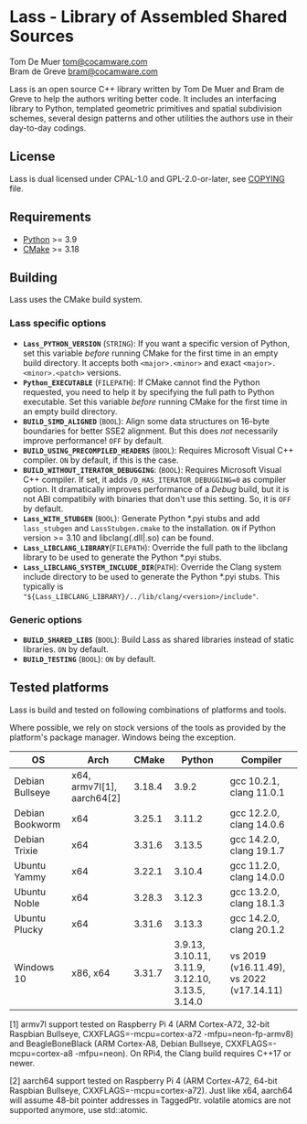 Lass - Library of Assembled Shared Sources
==========================================

Tom De Muer <tom@cocamware.com>  
Bram de Greve <bram@cocamware.com>

Lass is an open source C++ library written by Tom De Muer and Bram de Greve to
help the authors writing better code. It includes an interfacing library to 
Python, templated geometric primitives and spatial subdivision schemes, several
design patterns and other utilities the authors use in their day-to-day 
codings.


License
-------

Lass is dual licensed under CPAL-1.0 and GPL-2.0-or-later, see 
[COPYING](./COPYING) file.


Requirements
------------

-   [Python](https://www.python.org/) >= 3.9
-   [CMake](https://cmake.org/) >= 3.18


Building
--------

Lass uses the CMake build system.

### Lass specific options

-   **`Lass_PYTHON_VERSION`** (`STRING`): If you want a specific version of
    Python, set this variable *before* running CMake for the first time
    in an empty build directory. It accepts both `<major>.<minor>` and exact
    `<major>.<minor>.<patch>` versions.
-   **`Python_EXECUTABLE`** (`FILEPATH`): If CMake cannot find the Python
    requested, you need to help it by specifying the full path to Python
    executable. Set this variable *before* running CMake for the first time
    in an empty build directory.
-   **`BUILD_SIMD_ALIGNED`** (`BOOL`): Align some data structures on 16-byte
    boundaries for better SSE2 alignment. But this does *not* necessarily
    improve performance! `OFF` by default.
-   **`BUILD_USING_PRECOMPILED_HEADERS`** (`BOOL`): Requires Microsoft Visual
    C++ compiler. `ON` by default, if this is the case.
-   **`BUILD_WITHOUT_ITERATOR_DEBUGGING`**: (`BOOL`): Requires Microsoft Visual
    C++ compiler. If set, it adds `/D_HAS_ITERATOR_DEBUGGING=0` as compiler
    option. It dramatically improves performance of a *Debug* build, but it
    is not ABI compatibily with binaries that don't use this setting. So, it is
    `OFF` by default.
-   **`Lass_WITH_STUBGEN`** (`BOOL`): Generate Python *.pyi stubs and add
    `lass_stubgen` and `LassStubgen.cmake` to the installation.
    `ON` if Python version >= 3.10 and libclang(.dll|.so) can be found.
-   **`Lass_LIBCLANG_LIBRARY`**(`FILEPATH`): Override the full path to the
    libclang library to be used to generate the Python *.pyi stubs.
-   **`Lass_LIBCLANG_SYSTEM_INCLUDE_DIR`**(`PATH`): Override the Clang system
    include directory to be used to generate the Python *.pyi stubs. This typically
    is `"${Lass_LIBCLANG_LIBRARY}/../lib/clang/<version>/include"`.

### Generic options

-   **`BUILD_SHARED_LIBS`** (`BOOL`): Build Lass as shared libraries instead
    of static libraries. `ON` by default.
-   **`BUILD_TESTING`** (`BOOL`): `ON` by default.


Tested platforms
----------------

Lass is build and tested on following combinations of platforms and tools.

Where possible, we rely on stock versions of the tools as provided by the
platform's package manager. Windows being the exception.
 
| OS               | Arch                       | CMake  | Python                                           | Compiler                               |
|------------------|----------------------------|--------|--------------------------------------------------|----------------------------------------|
| Debian Bullseye  | x64, armv7l[1], aarch64[2] | 3.18.4 | 3.9.2                                            | gcc 10.2.1, clang 11.0.1               |
| Debian Bookworm  | x64                        | 3.25.1 | 3.11.2                                           | gcc 12.2.0, clang 14.0.6               |
| Debian Trixie    | x64                        | 3.31.6 | 3.13.5                                           | gcc 14.2.0, clang 19.1.7               |
| Ubuntu Yammy     | x64                        | 3.22.1 | 3.10.4                                           | gcc 11.2.0, clang 14.0.0               |
| Ubuntu Noble     | x64                        | 3.28.3 | 3.12.3                                           | gcc 13.2.0, clang 18.1.3               |
| Ubuntu Plucky    | x64                        | 3.31.6 | 3.13.3                                           | gcc 14.2.0, clang 20.1.2               |
| Windows 10       | x86, x64                   | 3.31.7 | 3.9.13, 3.10.11, 3.11.9, 3.12.10, 3.13.5, 3.14.0 | vs 2019 (v16.11.49), vs 2022 (v17.14.11) |

[1] armv7l support tested on Raspberry Pi 4 (ARM Cortex-A72, 32-bit Raspbian Bullseye,
CXXFLAGS=-mcpu=cortex-a72 -mfpu=neon-fp-armv8) and BeagleBoneBlack (ARM Cortex-A8,
Debian Bullseye, CXXFLAGS=-mcpu=cortex-a8 -mfpu=neon). On RPi4, the Clang build requires
C++17 or newer.

[2] aarch64 support tested on Raspberry Pi 4 (ARM Cortex-A72, 64-bit Raspbian Bullseye,
CXXFLAGS=-mcpu=cortex-a72). Just like x64, aarch64 will assume 48-bit pointer addresses
in TaggedPtr. volatile atomics are not supported anymore, use std::atomic.
